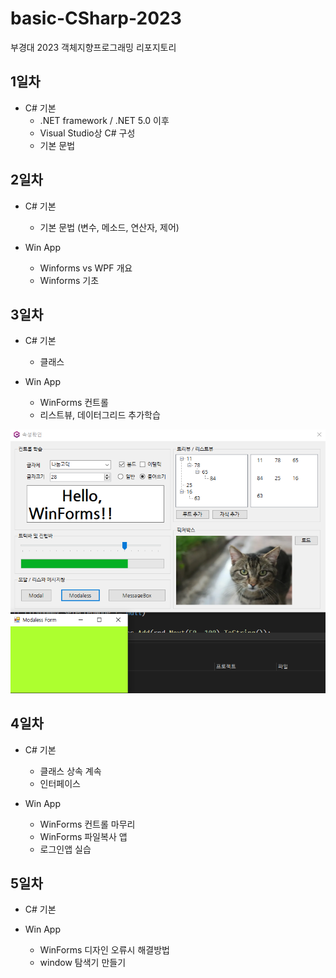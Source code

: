 # basic-CSharp-2023
부경대 2023 객체지향프로그래밍 리포지토리


## 1일차
- C# 기본
  - .NET framework / .NET 5.0 이후
  - Visual Studio상 C# 구성
  - 기본 문법

## 2일차
- C# 기본
  - 기본 문법 (변수, 메소드, 연산자, 제어)
  
- Win App
  - Winforms vs WPF 개요
  - Winforms 기초
  
## 3일차
- C# 기본
  - 클래스
  
- Win App
  - WinForms 컨트롤
  - 리스트뷰, 데이터그리드 추가학습

![WinApp](https://raw.githubusercontent.com/JeongJaeAhn/basic-CSharp-2023/main/Image/WinApp.png)

## 4일차
- C# 기본
  - 클래스 상속 계속
  - 인터페이스
  
- Win App
  - WinForms 컨트롤 마무리
  - WinForms 파일복사 앱
  - 로그인앱 실습

## 5일차
- C# 기본

- Win App
  - WinForms 디자인 오류시 해결방법
  - window 탐색기 만들기
